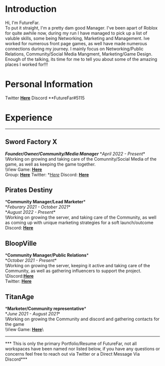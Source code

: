 # Introduction
Hi, I'm FutureFar.\
To put it straight, I'm a pretty dam good Manager. I've been apart of Roblox for quite awhile now, during my run I have managed to pick up a list of valuble skills, some being Networking, Marketing and Management. Ive worked for numerous front page games, as well have made numerous connections during my journey. I mainly focus on Networking/Public Relations, Community/Social Media Mangment, Marketing/Game Design. Enough of the talking, its time for me to tell you about some of the amazing places I worked for!!!
# Personal Information
Twitter **[Here](https://twitter.com/FutureFar_)**
Discord **FutureFar#5115

# Experience
_______
## Sword Factory X
***Founder/Owner/Community/Media Manager***
\**April 2022 - Present**\
\Working on growing and taking care of the Comunnity/Social Media of the game, as well as keeping the game together.\
\View Game: **[Here](https://www.roblox.com/games/9103460924/HALLOWEEN-Sword-Factory-X)**\
Group: **[Here](https://www.roblox.com/groups/1164957/TopTier-Games#!/about)**
Twitter: **[Here](https://twitter.com/SwordFactoryX)*
Discord: **[Here](https://discord.gg/ToptierGames)**

## Pirates Destiny
\***Community Manager/Lead Marketer***\
\**Feburary 2021 - October 2021**\
\**August 2022 - Present**\
\Working on growing the server, and taking care of the Community, as well as coming up with unique marketing strategies for a soft launch/outcome\
Discord: **[Here](discord.gg/PiratesDestiny)**

## BloopVille
\***Community Manager/Public Relations***\
\**October 2021 - Present**\
\Working on growing the server, keeping it active and taking care of the Community, as well as gathering influencers to support the project.\
\Discord:**[Here](https://discord.gg/BloopVille)**\
Twitter: **[Here](https://twitter.com/BloopVilleGame)**

## TitanAge
\***Marketer/Community representative***\
\**June 2021 - August 2021**\
\Working on growing the Community and discord and gathering contacts for the game\
\View Game: **[Here](https://www.roblox.com/games/6737540754/TITANAGE#ropro-quick-search)**\

_______

*** This is only the primary Portfolio/Resume of FutureFar, not all workspaces have been named nor listed below, if you have any questions or concerns feel free to reach out via Twitter or a Direct Message Via Discord***

